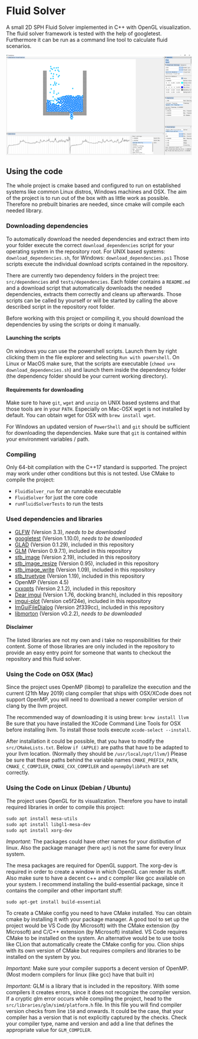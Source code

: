 # Fluid Solver
A small 2D SPH Fluid Solver implemented in C++ with OpenGL visualization. The fluid solver framework is tested with the help of googletest.
Furthermore it can be run as a command line tool to calculate fluid scenarios.

![Screenshot](https://github.com/gruco0002/FluidSolver/blob/master/resources/Screenshot.png?raw=true)

## Using the code
The whole project is cmake based and configured to run on established systems like common Linux distros, Windows machines
and OSX. The aim of the project is to run out of the box with as little work as possible.
Therefore no prebuilt binaries are needed, since cmake will compile each needed library.

### Downloading dependencies

To automatically download the needed dependencies and extract them into your folder execute the correct `download_dependencies` script
for your operating system in the repository root.
For UNIX based systems: `download_dependencies.sh`, for Windows: `download_dependencies.ps1`
Those scripts execute the individual download scripts contained in the repository.

There are currently two dependency folders in the project tree: `src/dependencies` and `tests/dependencies`.
Each folder contains a `README.md` and a download script that automatically downloads the needed dependencies, extracts them correctly
and cleans up afterwards. Those scripts can be called by yourself or will be started by calling the above described script
in the repository root folder.

Before working with this project or compiling it, you should download the dependencies by using the scripts or doing it manually.

#### Launching the scripts
On windows you can use the powershell scripts. Launch them by right clicking them in the file explorer and selecting
`Run with powershell`.
On Linux or MacOS make sure, that the scripts are executable (`chmod u+x download_dependencies.sh`) and launch them inside the dependency folder (the dependency
folder should be your current working directory).

#### Requirements for downloading
Make sure to have `git`, `wget` and `unzip` on UNIX based systems and that those tools are in your `PATH`.
Especially on Mac-OSX wget is not installed by default. You can obtain wget for OSX with `brew install wget`.

For Windows an updated version of `PowerShell` and `git` should be sufficient for downloading the dependencies.
Make sure that `git` is contained within your environment variables / path.

### Compiling
Only 64-bit compilation with the C++17 standard is supported. The project may work under other conditions but this is not tested.
Use CMake to compile the project:
- `FluidSolver_run` for an runnable executable
- `FluidSolver` for just the core code
- `runFluidSolverTests` to run the tests

### Used dependencies and libraries

- [GLFW](https://www.glfw.org/) (Version 3.3),
  *needs to be downloaded*
- [googletest](https://github.com/google/googletest) (Version 1.10.0),
  *needs to be downloaded*
- [GLAD](https://github.com/Dav1dde/glad) (Version 0.1.29),
  included in this repository
- [GLM](https://glm.g-truc.net/) (Version 0.9.7.1),
  included in this repository
- [stb_image](https://github.com/nothings/stb) (Version 2.19),
  included in this repository
- [stb_image_resize](https://github.com/nothings/stb) (Version 0.95),
  included in this repository
- [stb_image_write](https://github.com/nothings/stb) (Version 1.09),
  included in this repository
- [stb_truetype](https://github.com/nothings/stb) (Version 1.19),
  included in this repository
- OpenMP (Version 4.5)
- [cxxopts](https://github.com/jarro2783/cxxopts) (Version 2.1.2),
  included in this repository
- [Dear imgui](https://github.com/ocornut/imgui) (Version 1.76, docking branch),
  included in this repository
- [imgui-plot](https://github.com/soulthreads/imgui-plot) (Version ce5f24e),
  included in this repository
- [ImGuiFileDialog](https://github.com/aiekick/ImGuiFileDialog) (Version 2f339cc),
  included in this repository
- [libmorton](https://github.com/Forceflow/libmorton) (Version v0.2.2),
  *needs to be downloaded*
  
#### Disclaimer
The listed libraries are not my own and i take no responsibilities for their content.
Some of those libraries are only included in the repository to provide an easy entry
point for someone that wants to checkout the repository and this fluid solver.

### Using the Code on OSX (Mac)
Since the project uses OpenMP (libomp) to parallelize the execution and the current
(21th May 2019) clang compiler that ships with OSX/XCode does not support OpenMP, you
will need to download a newer compiler version of clang by the llvm project.

The recommended way of downloading it is using brew: `brew install llvm`
Be sure that you have installed the XCode Command Line Tools for OSX before installing llvm.
To install those tools execute `xcode-select --install`.

After installation it could be possible, that you have to modify the `src/CMakeLists.txt`.
Below `if (APPLE)` are paths that have to be adapted to your llvm location. (Normally they should be `/usr/local/opt/llvm/`)
Please be sure that these paths behind the variable names `CMAKE_PREFIX_PATH`, `CMAKE_C_COMPILER`, `CMAKE_CXX_COMPILER` and `openmpDylibPath` are set correctly.

### Using the Code on Linux (Debian / Ubuntu)
The project uses OpenGL for its visualization. Therefore you have to install required
libraries in order to compile this project:
```shell script
sudo apt install mesa-utils
sudo apt install libgl1-mesa-dev
sudo apt install xorg-dev
```
*Important:* The packages could have other names for your distibution of linux. Also the
package manager (here `apt`) is not the same for every linux system.

The mesa packages are required for OpenGL support. The xorg-dev is required in order to
create a window in which OpenGL can render its stuff.
Also make sure to have a decent c++ and c compiler like gcc available on your system.
I recommend installing the build-essential package, since it contains the compiler and
other important stuff:
```shell script
sudo apt-get install build-essential
```
To create a CMake config you need to have CMake installed. You can obtain cmake by installing
it with your package manager. A good tool to set up the project would be VS Code
(by Microsoft) with the CMake extension (by Microsoft) and C/C++ extension (by Microsoft)
installed. VS Code requires CMake to be installed on the system. 
An alternative would be to use tools like CLion that automatically create the CMake
config for you. Clion ships with its own version of CMake but requires compilers and
libraries to be installed on the system by you.

*Important:* Make sure your compiler supports a decent version of OpenMP. (Most modern
compilers for linux (like gcc) have that built in)

*Important:* GLM is a library that is included in the repository. With some compilers
it creates errors, since it does not recognize the compiler version.
If a cryptic glm error occurs while compiling the project, head to the
`src/libraries/glm/simd/platform.h` file. In this file you will find compiler version
checks from line `150` and onwards. It could be the case, that your compiler has a
version that is not explicitly captured by the checks. Check your compiler type, name
and version and add a line that defines the appropriate value for `GLM_COMPILER`.

